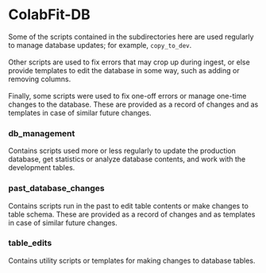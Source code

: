 # ColabFit-DB
Some of the scripts contained in the subdirectories here are used regularly to manage database updates; for example, `copy_to_dev`.<br>  
Other scripts are used to fix errors that may crop up during ingest, or else provide templates to edit the database in some way, such as adding or removing columns.<br>  
Finally, some scripts were used to fix one-off errors or manage one-time changes to the database. These are provided as a record of changes and as templates in case of similar future changes.

### db_management
Contains scripts used more or less regularly to update the production database, get statistics or analyze database contents, and work with the development tables.

### past_database_changes
Contains scripts run in the past to edit table contents or make changes to table schema. These are provided as a record of changes and as templates in case of similar future changes.

### table_edits
Contains utility scripts or templates for making changes to database tables.


  

